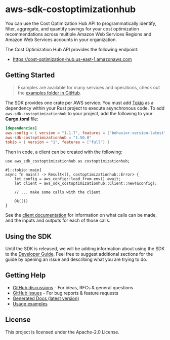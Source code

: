 # aws-sdk-costoptimizationhub

You can use the Cost Optimization Hub API to programmatically identify, filter, aggregate, and quantify savings for your cost optimization recommendations across multiple Amazon Web Services Regions and Amazon Web Services accounts in your organization.

The Cost Optimization Hub API provides the following endpoint:
  - https://cost-optimization-hub.us-east-1.amazonaws.com

## Getting Started

> Examples are available for many services and operations, check out the
> [examples folder in GitHub](https://github.com/awslabs/aws-sdk-rust/tree/main/examples).

The SDK provides one crate per AWS service. You must add [Tokio](https://crates.io/crates/tokio)
as a dependency within your Rust project to execute asynchronous code. To add `aws-sdk-costoptimizationhub` to
your project, add the following to your **Cargo.toml** file:

```toml
[dependencies]
aws-config = { version = "1.1.7", features = ["behavior-version-latest"] }
aws-sdk-costoptimizationhub = "1.50.0"
tokio = { version = "1", features = ["full"] }
```

Then in code, a client can be created with the following:

```rust,no_run
use aws_sdk_costoptimizationhub as costoptimizationhub;

#[::tokio::main]
async fn main() -> Result<(), costoptimizationhub::Error> {
    let config = aws_config::load_from_env().await;
    let client = aws_sdk_costoptimizationhub::Client::new(&config);

    // ... make some calls with the client

    Ok(())
}
```

See the [client documentation](https://docs.rs/aws-sdk-costoptimizationhub/latest/aws_sdk_costoptimizationhub/client/struct.Client.html)
for information on what calls can be made, and the inputs and outputs for each of those calls.

## Using the SDK

Until the SDK is released, we will be adding information about using the SDK to the
[Developer Guide](https://docs.aws.amazon.com/sdk-for-rust/latest/dg/welcome.html). Feel free to suggest
additional sections for the guide by opening an issue and describing what you are trying to do.

## Getting Help

* [GitHub discussions](https://github.com/awslabs/aws-sdk-rust/discussions) - For ideas, RFCs & general questions
* [GitHub issues](https://github.com/awslabs/aws-sdk-rust/issues/new/choose) - For bug reports & feature requests
* [Generated Docs (latest version)](https://awslabs.github.io/aws-sdk-rust/)
* [Usage examples](https://github.com/awslabs/aws-sdk-rust/tree/main/examples)

## License

This project is licensed under the Apache-2.0 License.

